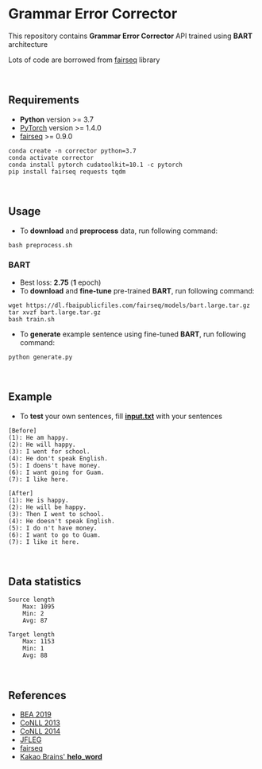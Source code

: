 # Grammar Error Corrector

This repository contains **Grammar Error Corrector** API trained using **BART** architecture

Lots of code are borrowed from [fairseq](https://github.com/pytorch/fairseq) library

<br/>

## Requirements

- **Python** version >= 3.7
- [PyTorch](https://pytorch.org/get-started/locally/) version >= 1.4.0
- [fairseq](https://github.com/pytorch/fairseq) >= 0.9.0

```
conda create -n corrector python=3.7
conda activate corrector
conda install pytorch cudatoolkit=10.1 -c pytorch
pip install fairseq requests tqdm
```

<br/>

## Usage

- To **download** and **preprocess** data, run following command:

```
bash preprocess.sh
```

### BART

- Best loss: **2.75** (**1** epoch)
- To **download** and **fine-tune** pre-trained **BART**, run following command:

```
wget https://dl.fbaipublicfiles.com/fairseq/models/bart.large.tar.gz
tar xvzf bart.large.tar.gz
bash train.sh
```

- To **generate** example sentence using fine-tuned **BART**, run following command:

```
python generate.py
```


<br/>

## Example

- To **test** your own sentences, fill [**input.txt**](output/input.txt) with your sentences

```
[Before]
(1): He am happy.
(2): He will happy.
(3): I went for school.
(4): He don't speak English.
(5): I doens't have money.
(6): I want going for Guam.
(7): I like here.

[After]
(1): He is happy.
(2): He will be happy.
(3): Then I went to school.
(4): He doesn't speak English.
(5): I do n't have money.
(6): I want to go to Guam.
(7): I like it here.
```

<br/>

## Data statistics

```
Source length
    Max: 1095
    Min: 2
    Avg: 87

Target length
    Max: 1153
    Min: 1
    Avg: 88
```

<br/>

## References
- [BEA 2019](https://convention2.allacademic.com/one/bea/bea19/)
- [CoNLL 2013](https://www.comp.nus.edu.sg/~nlp/conll13st.html)
- [CoNLL 2014](https://www.comp.nus.edu.sg/~nlp/conll14st.html)
- [JFLEG](https://github.com/keisks/jfleg)
- [fairseq](https://github.com/pytorch/fairseq)
- [Kakao Brains' **helo_word**](https://github.com/kakaobrain/helo_word)
